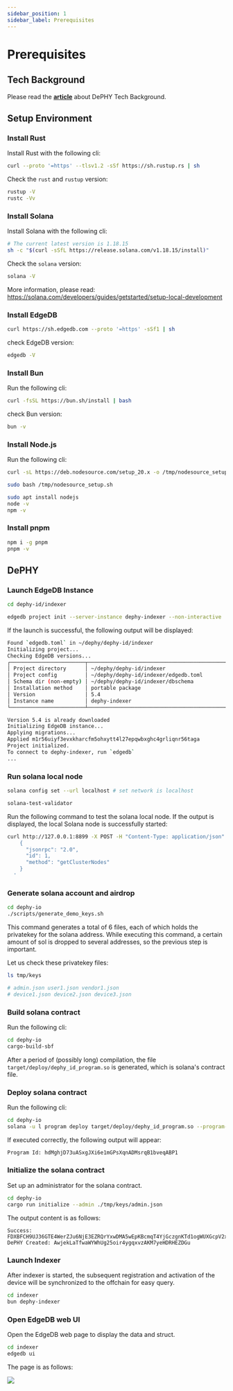 ```yaml
---
sidebar_position: 1
sidebar_label: Prerequisites
---
```


# Prerequisites

## Tech Background

Please read the [**article**](/docs/tutorial-basics/tech_background.md) about DePHY Tech Background.

## Setup Environment

### Install Rust

Install Rust with the following cli:

```sh
curl --proto '=https' --tlsv1.2 -sSf https://sh.rustup.rs | sh
```

Check the `rust` and `rustup` version:

```sh
rustup -V
rustc -Vv
```

### Install Solana

Install Solana with the following cli:

```sh
# The current latest version is 1.18.15
sh -c "$(curl -sSfL https://release.solana.com/v1.18.15/install)"
```

Check the `solana` version:

```sh
solana -V
```

More information, please read: https://solana.com/developers/guides/getstarted/setup-local-development

### Install EdgeDB

```sh
curl https://sh.edgedb.com --proto '=https' -sSf1 | sh
```

check EdgeDB version:

```sh
edgedb -V
```

### Install Bun

Run the following cli:

```sh
curl -fsSL https://bun.sh/install | bash
```

check Bun version:

```sh
bun -v
```

### Install Node.js

Run the following cli:

```sh
curl -sL https://deb.nodesource.com/setup_20.x -o /tmp/nodesource_setup.sh

sudo bash /tmp/nodesource_setup.sh

sudo apt install nodejs
node -v
npm -v
```

### Install pnpm

```sh
npm i -g pnpm
pnpm -v
```

## DePHY

### Launch EdgeDB Instance

```bash
cd dephy-id/indexer

edgedb project init --server-instance dephy-indexer --non-interactive

```

If the launch is successful, the following output will be displayed:

```sh
Found `edgedb.toml` in ~/dephy/dephy-id/indexer
Initializing project...
Checking EdgeDB versions...
┌────────────────────────┬───────────────────────────────────────────────────┐
│ Project directory      │ ~/dephy/dephy-id/indexer                          │
│ Project config         │ ~/dephy/dephy-id/indexer/edgedb.toml              │
│ Schema dir (non-empty) │ ~/dephy/dephy-id/indexer/dbschema                 │
│ Installation method    │ portable package                                  │
│ Version                │ 5.4                                               │
│ Instance name          │ dephy-indexer                                     │
└────────────────────────┴───────────────────────────────────────────────────┘

Version 5.4 is already downloaded
Initializing EdgeDB instance...
Applying migrations...
Applied m1r56uiyf3evxkharcfm5ohxytt4l27epqwbxghc4grliqnr56taga
Project initialized.
To connect to dephy-indexer, run `edgedb`
...
```

### Run solana local node

```sh
solana config set --url localhost # set network is localhost

solana-test-validator
```

Run the following command to test the solana local node. If the output is displayed, the local Solana node is successfully started:

```sh
curl http://127.0.0.1:8899 -X POST -H "Content-Type: application/json" -d '
    {
      "jsonrpc": "2.0",
      "id": 1,
      "method": "getClusterNodes"
    }
  '
```

### Generate solana account and airdrop

```sh
cd dephy-io
./scripts/generate_demo_keys.sh
```

This command generates a total of 6 files, each of which holds the privatekey for the solana address.
While executing this command, a certain amount of sol is dropped to several addresses, so the previous step is important.

Let us check these privatekey files:

```sh
ls tmp/keys

# admin.json user1.json vendor1.json
# device1.json device2.json device3.json
```

### Build solana contract

Run the following cli:

```sh
cd dephy-io
cargo-build-sbf
```

After a period of (possibly long) compilation, the file `target/deploy/dephy_id_program.so` is generated, which is solana's contract file.

### Deploy solana contract

Run the following cli:

```sh
cd dephy-io
solana -u l program deploy target/deploy/dephy_id_program.so --program-id ./program/keypair.json
```

If executed correctly, the following output will appear:

```sh
Program Id: hdMghjD73uASxgJXi6e1mGPsXqnADMsrqB1bveqABP1
```

### Initialize the solana contract

Set up an administrator for the solana contract.

```sh
cd dephy-io
cargo run initialize --admin ./tmp/keys/admin.json

```

The output content is as follows:

```
Success: FDXBFCH9UJ36GTE4WerZJu6NjE3EZRQrYxwDMA5wEpKBcmqT4YjGczgnKTd1ogWUXGcpV2xb56Ec6wDbf8Gx6ua
DePHY Created: AwjekLaTfwaWYWhUg25oir4ygqxvzAKM7yeHDRHEZDGu
```

### Launch Indexer

After indexer is started, the subsequent registration and activation of the device will be synchronized to the offchain for easy query.

```sh
cd indexer
bun dephy-indexer
```

### Open EdgeDB web UI

Open the EdgeDB web page to display the data and struct.

```sh
cd indexer
edgedb ui
```

The page is as follows:

![](/img/edgedb-ui.png)
